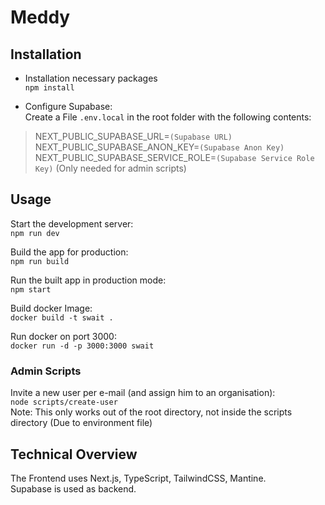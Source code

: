 # Meddy

## Installation
- Installation necessary packages \
  `npm install`


- Configure Supabase: \
  Create a File `.env.local` in the root folder with the following contents:
> NEXT_PUBLIC_SUPABASE_URL=`(Supabase URL)` \
> NEXT_PUBLIC_SUPABASE_ANON_KEY=`(Supabase Anon Key)` \
> NEXT_PUBLIC_SUPABASE_SERVICE_ROLE=`(Supabase Service Role Key)` (Only needed for admin scripts)

## Usage
Start the development server: \
`npm run dev`

Build the app for production: \
`npm run build`

Run the built app in production mode: \
`npm start`

Build docker Image: \
`docker build -t swait .`

Run docker on port 3000: \
`docker run -d -p 3000:3000 swait`

### Admin Scripts

Invite a new user per e-mail (and assign him to an organisation): \
`node scripts/create-user` \
Note: This only works out of the root directory, not inside the scripts directory (Due to environment file)

## Technical Overview

The Frontend uses Next.js, TypeScript, TailwindCSS, Mantine.\
Supabase is used as backend.